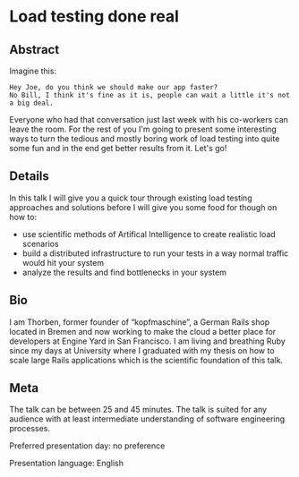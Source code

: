 # Load testing done real

## Abstract

Imagine this:

```
Hey Joe, do you think we should make our app faster?
No Bill, I think it's fine as it is, people can wait a little it's not a big deal.
```

Everyone who had that conversation just last week with his co-workers can leave the room. For the rest of you I'm going to present some interesting ways to turn the tedious and mostly boring work of load testing into quite some fun and in the end get better results from it. Let's go!

## Details

In this talk I will give you a quick tour through existing load testing approaches and solutions before I will give you some food for though on how to:

* use scientific methods of Artifical Intelligence to create realistic load scenarios
* build a distributed infrastructure to run your tests in a way normal traffic would hit your system
* analyze the results and find bottlenecks in your system

## Bio

I am Thorben, former founder of “kopfmaschine”, a German Rails shop located in Bremen and now working to make the cloud a better place for developers at Engine Yard in San Francisco. I am living and breathing Ruby since my days at University where I graduated with my thesis on how to scale large Rails applications which is the scientific foundation of this talk.

## Meta

The talk can be between 25 and 45 minutes. The talk is suited for any audience with at least intermediate understanding of software engineering processes.

Preferred presentation day: no preference

Presentation language: English